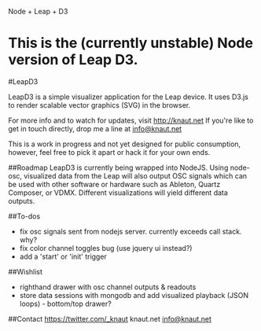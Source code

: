 Node + Leap + D3

This is the (currently unstable) Node version of Leap D3.
======

#LeapD3

LeapD3 is a simple visualizer application for the Leap device. It uses D3.js to render scalable vector graphics (SVG) in the browser.

For more info and to watch for updates, visit http://knaut.net
If you're like to get in touch directly, drop me a line at info@knaut.net

This is a work in progress and not yet designed for public consumption, however, feel free to pick it apart or hack it for your own ends.

##Roadmap
LeapD3 is currently being wrapped into NodeJS. Using node-osc, visualized data from the Leap will also output OSC signals which can be used with other software or hardware such as Ableton, Quartz Composer, or VDMX. Different visualizations will yield different data outputs.

##To-dos
- fix osc signals sent from nodejs server. currently exceeds call stack. why?
- fix color channel toggles bug (use jquery ui instead?)
- add a 'start' or 'init' trigger

##Wishlist
- righthand drawer with osc channel outputs & readouts
- store data sessions with mongodb and add visualized playback (JSON loops) - bottom/top drawer?


##Contact
https://twitter.com/_knaut
knaut.net
info@knaut.net

